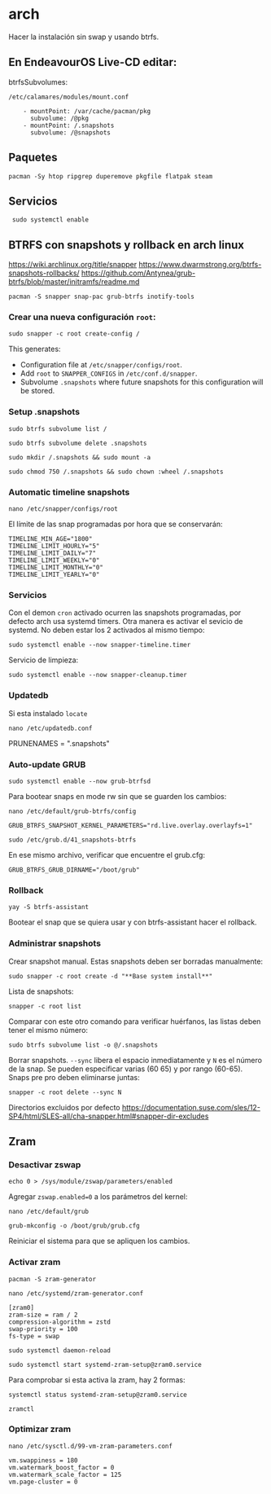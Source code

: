 # arch
Hacer la instalación sin swap y usando btrfs.
## En EndeavourOS Live-CD editar:
btrfsSubvolumes:
```
/etc/calamares/modules/mount.conf
```
```
    - mountPoint: /var/cache/pacman/pkg
      subvolume: /@pkg
    - mountPoint: /.snapshots
      subvolume: /@snapshots
```
## Paquetes
```
pacman -Sy htop ripgrep duperemove pkgfile flatpak steam
```
## Servicios
```
 sudo systemctl enable 
```
## BTRFS con snapshots y rollback en arch linux
https://wiki.archlinux.org/title/snapper
https://www.dwarmstrong.org/btrfs-snapshots-rollbacks/
https://github.com/Antynea/grub-btrfs/blob/master/initramfs/readme.md
```
pacman -S snapper snap-pac grub-btrfs inotify-tools 
```
### Crear una nueva configuración `root`:
```
sudo snapper -c root create-config /
```
This generates:
- Configuration file at `/etc/snapper/configs/root`.
- Add `root` to `SNAPPER_CONFIGS` in `/etc/conf.d/snapper`.
- Subvolume `.snapshots` where future snapshots for this configuration will be stored.
### Setup .snapshots
```
sudo btrfs subvolume list /
```
```
sudo btrfs subvolume delete .snapshots
```
```
sudo mkdir /.snapshots && sudo mount -a
```
```
sudo chmod 750 /.snapshots && sudo chown :wheel /.snapshots
```
### Automatic timeline snapshots
```
nano /etc/snapper/configs/root
```
El límite de las snap programadas por hora que se conservarán:
```
TIMELINE_MIN_AGE="1800"
TIMELINE_LIMIT_HOURLY="5"
TIMELINE_LIMIT_DAILY="7"
TIMELINE_LIMIT_WEEKLY="0"
TIMELINE_LIMIT_MONTHLY="0"
TIMELINE_LIMIT_YEARLY="0"
```
### Servicios
Con el demon `cron` activado ocurren las snapshots programadas, por defecto arch usa systemd timers. Otra manera es activar el sevicio de systemd. No deben estar los 2 activados al mismo tiempo:
```
sudo systemctl enable --now snapper-timeline.timer
```
Servicio de limpieza:
```
sudo systemctl enable --now snapper-cleanup.timer
```
### Updatedb
Si esta instalado `locate`
```
nano /etc/updatedb.conf
```
PRUNENAMES = ".snapshots"
### Auto-update GRUB
```
sudo systemctl enable --now grub-btrfsd
```
Para bootear snaps en mode rw sin que se guarden los cambios:
```
nano /etc/default/grub-btrfs/config
```
```
GRUB_BTRFS_SNAPSHOT_KERNEL_PARAMETERS="rd.live.overlay.overlayfs=1"
```
```
sudo /etc/grub.d/41_snapshots-btrfs
```
En ese mismo archivo, verificar que encuentre el grub.cfg:
```
GRUB_BTRFS_GRUB_DIRNAME="/boot/grub"
```
### Rollback
```
yay -S btrfs-assistant
```
Bootear el snap que se quiera usar y con btrfs-assistant hacer el rollback.
### Administrar snapshots
Crear snapshot manual. Estas snapshots deben ser borradas manualmente:
```
sudo snapper -c root create -d "**Base system install**"
```
Lista de snapshots:
```
snapper -c root list
```
Comparar con este otro comando para verificar huérfanos, las listas deben tener el mismo número:
```
sudo btrfs subvolume list -o @/.snapshots
```
Borrar snapshots. `--sync` libera el espacio inmediatamente y `N` es el número de la snap. Se pueden especificar varias (60 65) y por rango (60-65). Snaps pre pro deben eliminarse juntas:
```
snapper -c root delete --sync N
```
Directorios excluidos por defecto
https://documentation.suse.com/sles/12-SP4/html/SLES-all/cha-snapper.html#snapper-dir-excludes
## Zram
### Desactivar zswap
```
echo 0 > /sys/module/zswap/parameters/enabled
```
Agregar `zswap.enabled=0` a los parámetros del kernel:
```
nano /etc/default/grub
```
```
grub-mkconfig -o /boot/grub/grub.cfg
```
Reiniciar el sistema para que se apliquen los cambios.
### Activar zram
```
pacman -S zram-generator
```
```
nano /etc/systemd/zram-generator.conf
```
```
[zram0]
zram-size = ram / 2
compression-algorithm = zstd
swap-priority = 100
fs-type = swap
```
```
sudo systemctl daemon-reload
```
```
sudo systemctl start systemd-zram-setup@zram0.service
```
Para comprobar si esta activa la zram, hay 2 formas:
```
systemctl status systemd-zram-setup@zram0.service
```
```
zramctl
```
### Optimizar zram
```
nano /etc/sysctl.d/99-vm-zram-parameters.conf
```
```
vm.swappiness = 180
vm.watermark_boost_factor = 0
vm.watermark_scale_factor = 125
vm.page-cluster = 0
